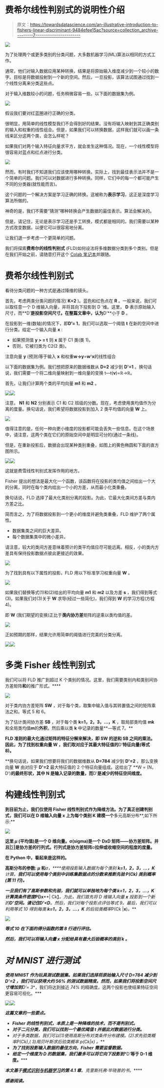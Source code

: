 # 费希尔线性判别式的说明性介绍

> 原文：<https://towardsdatascience.com/an-illustrative-introduction-to-fishers-linear-discriminant-9484efee15ac?source=collection_archive---------7----------------------->

![](img/7c1b05c824ae620029bf57c6ac4ac02e.png)

为了处理两个或更多类别的分类问题，大多数机器学习(ML)算法以相同的方式工作。

通常，他们对输入数据应用某种转换，结果是将原始输入维度减少到一个较小的数字。目标是将数据投射到一个新的空间。然后，一旦投影，该算法试图通过找到一个线性分离来分类这些点。

对于输入维数较小的问题，任务稍微容易一些。以下面的数据集为例。

![](img/2c60e65c6ea4b3d89e21fc662872f843.png)

假设我们要对红蓝圈进行正确的分类。

很明显，用简单的线性模型我们不会得到好的结果。没有将输入映射到其正确类别的输入和权重的线性组合。但是，如果我们可以转换数据，这样我们就可以画一条线来区分这两个类，会怎么样呢？

如果我们对两个输入特征向量求平方，就会发生这种情况。现在，一个线性模型将很容易对蓝点和红点进行分类。

![](img/2851e0dcbc3121822cee3350fe97bb2e.png)

然而，有时我们不知道我们应该使用哪种转换。实际上，找到最佳表示法并不是一个简单的问题。我们可以对数据进行多种转换。同样，它们中的每一个都可能产生不同的分类器(就性能而言)。

这个问题的一个解决方案是学习正确的转换。这被称为**表示学习**，这正是深度学习算法所做的。

神奇的是，我们不需要“猜测”哪种转换会产生数据的最佳表示。算法会解决的。

但是，请记住，无论是表示学习还是手工转换，模式都是相同的。我们需要以某种方式改变数据，以便它可以很容易地分离。

让我们退一步考虑一个更简单的问题。

我们将探索**费希尔的线性判别式** (FLD)如何设法将多维数据分类到多个类别。但是在我们开始之前，请随意打开这个 [Colab 笔记本](https://github.com/sthalles/fishers-linear-discriminant/blob/master/Fishers_Multiclass.ipynb)并跟随。

# 费希尔线性判别式

看待分类问题的一种方式是通过降维的镜头。

首先，考虑两类分类问题的情况( **K=2** )。蓝色和红色点在 **R** 。一般来说，我们可以取任意一个 D 维输入向量，并将其向下投影到 D '维。这里， **D** 表示原始输入尺寸，而**D’**是投影空间尺寸。在整篇文章中，认为**D’**小于 **D** 。

在投影到一维(数轴)的情况下，即**D’= 1**，我们可以选取一个阈值 **t** 在新的空间中进行分类。给定一个输入向量 **x** :

*   如果预测值 **y > = t** 则 **x** 属于 C1 类(类 1)。
*   否则，它被归类为 C2(2 类)。

注意向量 **y** (预测)等于输入 **x** 和权重**w→y**=**w**ᵀ**x**的线性组合

以下面的数据集为例。我们想把原来的数据维数从 **D=2** 减少到 **D'=1** 。换句话说，我们需要一个将二维向量映射到一维向量的变换 t—t(**v**)=ℝ→ℝ。

首先，让我们计算两个类的平均向量 **m1** 和 **m2** 。

![](img/5fb6cd48633ca18d82809bd55c3e41ec.png)![](img/fcabeab066ee5e523009c76fe45e3549.png)

注意， **N1** 和 **N2** 分别表示 C1 和 C2 班级的分数。现在，考虑使用类均值作为分离的度量。换句话说，我们希望将数据投影到加入 2 类平均值的向量 **W** 上。

![](img/84c3808aeeadf498722ab743fec22544.png)

值得注意的是，任何一种向更小维度的投影都可能会丢失一些信息。在这个场景中，请注意，这两个类在它们的原始空间中是明显可分的(通过一条线)。

但是，在重新投影后，数据会出现某种类别重叠，如图上的黄色椭圆和下面的直方图所示。

![](img/d53c533380caa641141d37625e3cdc90.png)![](img/cb03841370e8aa2627adcf646a6ce9c0.png)

这就是费雪线性判别式发挥作用的地方。

Fisher 提出的想法是最大化一个函数，该函数将在投影的类均值之间给出一个大的分离，同时在每个类内给出一个小的方差，从而最小化类重叠。

换句话说，FLD 选择了最大化类别分离的投影。为此，它最大化类间方差与类内方差之比。

简而言之，为了将数据投影到一个更小的维度并避免类重叠，FLD 维护了两个属性。

*   数据集类之间的巨大差异。
*   每个数据集类中的微小差异。

请注意，较大的类间方差意味着预计的类平均值应尽可能远离。相反，小的类内方差具有保持投影数据点彼此更接近的效果。

![](img/a1721feab12949ffdbfc8bd2f49a4f09.png)

为了找到具有以下属性的投影，FLD 用以下标准学习权重向量 **W** 。

![](img/ef465e835b2f5d8cb784e578df900a95.png)

如果我们替换等式(1)和(2)给出的平均向量 **m1** 和 **m2** 以及方差 **s** ，我们得到等式(3)。如果我们对(3)关于 **W** 求导(经过一些简化)，我们得到 **W** 的学习方程(方程 4)。

即 **W** (我们期望的变换)正比于**类内协方差**矩阵的逆乘以类均值的差。

![](img/534cc5ce1038ab8536b338a8d0068068.png)

正如预期的那样，结果允许用简单的阈值进行完美的分类分离。

![](img/f460c8d3184cd396a0132d3b1e3c68b6.png)![](img/6ee5afda810feac8895a87795ceb9f99.png)

# 多类 Fisher 线性判别式

我们可以将 FLD 推广到超过 K 个类别的情况。这里，我们需要类别内和类别间协方差矩阵**和**的推广形式。****

![](img/dc6d401211e414efbcca0e3fb5fbcd9f.png)

对于类内协方差矩阵 **SW** ，对于每个类，取集中输入值与其转置值之间的矩阵乘法之和。等式 5 和 6。

为了估计类间协方差 **SB** ，对于每个类 **k=1，2，3，…，K** ，取局部类均值 **mk** 和全局类均值**m**的**外积**，然后乘以类 **k** 中记录的数量**—等式 7。**

**FLD 准则的最大化通过矩阵的特征分解来解决，即 **SW** 的逆和 **SB** 之间的乘法。因此，为了找到权重向量 **W** ，我们取对应于其最大特征值的**D’**特征向量(等式 8)。**

**换句话说，如果我们想要将我们的数据维数从 **D=784** 减少到 **D'=2** ，那么变换向量 **W** 由对应于 **D'=2** 最大特征值的 2 个特征向量组成。这给出了 **W = (N，D’)**的最终形状，其中 **N** 是输入记录的数量，而**D’**是减少的特征空间维度。**

# **构建线性判别式**

**到目前为止，我们仅使用 Fisher 线性判别式作为降维方法。为了真正创建判别式，我们可以在 D 维输入向量 **x** 上为每个类别 **K** 建模一个**多元高斯分布**,如下所示:**

**![](img/86f3f6d02e44939611521e899792d233.png)**

**这里 ***μ*** (平均值)是一个 D 维向量。**σ**(sigma)是一个 **DxD** 矩阵——协方差矩阵。并且|**∑**|是协方差的行列式。行列式是协方差矩阵**σ**拉伸或收缩空间的程度的度量。**

**在 Python 中，看起来是这样的。**

**高斯分布的参数: ***μ*** 和***σ，****使用投影输入数据**为每个类别 **k=1，2，3，…，K** 计算。**我们可以使用每个类别中训练集数据点的分数来推断先验 *P(Ck)* 类别概率(第 11 行)。***

***一旦我们有了高斯参数和先验，我们就可以单独地为每个类 **k=1，2，3，…，K** 计算类条件密度*P(****)x****| Ck】*。为此，我们首先将 D 维输入向量 **x** 投影到一个新的**D’**空间。请记住**D’<D**。然后，我们对每个投影点评估等式 9。最后，我们可以利用等式 10 得到每类 **k=1，2，3，…，K** 的后验类概率*P(Ck |****x****)*。***

***![](img/1b3f1d1eb1e2483ecb919b6131987a2c.png)***

***等式 10 在下面的得分函数的第 8 行进行评估。***

***然后，我们可以将输入向量 **x** 分配给具有最大后验概率的类别 **k** 。***

# ***对 MNIST 进行测试***

***使用 MNIST 作为玩具测试数据集。如果我们选择将原始输入尺寸 **D=784** 减少到 **D'=2** ，我们可以获得大约 *56%* 的测试数据精度。然而，如果我们将投影空间尺寸增加到**D’= 3**，我们将达到接近 *74%* 的精确度。这两个投影也使结果特征空间更容易可视化。***

***![](img/8a670f075af461b2e98fc3d91fb407b6.png)******![](img/11d907d68cfcdf094af4b17ea54750b8.png)***

***这篇文章的一些要点。***

*   ***Fisher 的线性判别式，本质上是一种降维的技术，而不是判别式。***
*   ***对于二元分类，我们可以找到一个最优阈值 **t** 并据此对数据进行分类。***
*   ***对于多类数据，我们可以(1)使用高斯分布对类条件分布建模。(2)求先验类概率*P(Ck)*,( 3)用**贝叶斯**求后验类概率 *p(Ck|x)* 。***
*   ***为了找到投影输入数据的最佳方向，Fisher 需要监督数据。***
*   ***给定一个维度为 **D** 的数据集，我们最多可以将它向下投影到****D’**等于 **D-1** 维度。*****

*****本文基于[模式识别与机器学习](http://users.isr.ist.utl.pt/~wurmd/Livros/school/Bishop%20-%20Pattern%20Recognition%20And%20Machine%20Learning%20-%20Springer%20%202006.pdf)的**第 4.1 章**。克里斯托弗·毕晓普的书。*****

*******感谢阅读。*******